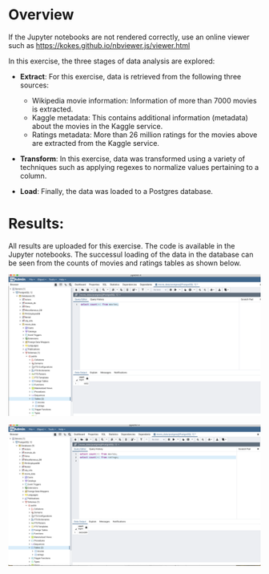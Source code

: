 # Overview

If the Jupyter notebooks are not rendered correctly, use an online viewer such as https://kokes.github.io/nbviewer.js/viewer.html

In this exercise, the three stages of data analysis are explored:

* **Extract**: For this exercise, data is retrieved from the following three sources:
  * Wikipedia movie information: Information of more than 7000 movies is extracted.
  * Kaggle metadata: This contains additional information (metadata) about the movies in the Kaggle service.
  * Ratings metadata: More than 26 million ratings for the movies above are extracted from the Kaggle service.

* **Transform**: In this exercise, data was transformed using a variety of techniques such as applying regexes to normalize values pertaining to a column.

* **Load**: Finally, the data was loaded to a Postgres database.

# Results:

All results are uploaded for this exercise. The code is available in the Jupyter notebooks. The successul loading of the data in the database can be seen from the counts of movies and ratings tables as shown below.

![image_name](movies_query.png)

![image_name](ratings_query.png)

